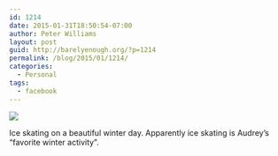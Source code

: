 ```yaml
---
id: 1214
date: 2015-01-31T18:50:54-07:00
author: Peter Williams
layout: post
guid: http://barelyenough.org/?p=1214
permalink: /blog/2015/01/1214/
categories:
  - Personal
tags:
  - facebook
---
```

![](http://ift.tt/1LxiW0P)

Ice skating on a beautiful winter day. Apparently ice skating is Audrey&#8217;s &#8220;favorite winter activity&#8221;.